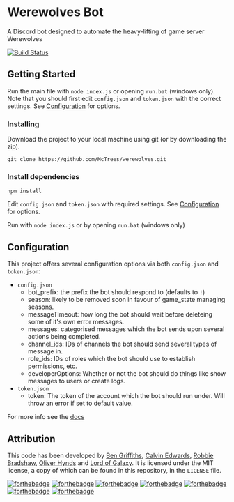 # Werewolves Bot

A Discord bot designed to automate the heavy-lifting of game server Werewolves

[![Build Status](https://scrutinizer-ci.com/g/McTrees/werewolves/badges/quality-score.png)](https://scrutinizer-ci.com/g/McTrees/werewolves/)


## Getting Started

Run the main file with `node index.js` or opening `run.bat` (windows only). Note that you should first edit `config.json` and `token.json` with the correct settings. See [Configuration](#configuration) for options.


### Installing

Download the project to your local machine using git (or by downloading the zip).

```
git clone https://github.com/McTrees/werewolves.git
```

### Install dependencies

```
npm install
```

Edit `config.json` and `token.json` with required settings. See [Configuration](#configuration) for options.

Run with `node index.js` or by opening `run.bat` (windows only)


## Configuration
This project offers several configuration options via both `config.json` and `token.json`:
 - `config.json`
   - bot_prefix: the prefix the bot should respond to (defaults to `!`)
   - season: likely to be removed soon in favour of game_state managing seasons.
   - messageTimeout: how long the bot should wait before deleteing some of it's own error messages.
   - messages: categorised messages which the bot sends upon several actions being completed.
   - channel_ids: IDs of channels the bot should send several types of message in.
   - role_ids: IDs of roles which the bot should use to establish permissions, etc.
   - developerOptions: Whether or not the bot should do things like show messages to users or create logs.
 - `token.json`
   - token: The token of the account which the bot should run under. Will throw an error if set to default value.
   
For more info see the [docs](https://github.com/McTrees/werewolves/blob/master/docs/readme.md)

## Attribution
This code has been developed by [Ben Griffiths](https://github.com/BenTechy66), [Calvin Edwards](https://github.com/ed588), [Robbie Bradshaw](https://github.com/trebor97351), [Oliver Hynds](https://github.com/oliverh57) and [Lord of Galaxy](https://github.com/Lord-of-the-Galaxy).
It is licensed under the MIT license, a copy of which can be found in this repository, in the `LICENSE` file.


[![forthebadge](http://forthebadge.com/images/badges/built-with-love.svg)](http://forthebadge.com)  [![forthebadge](http://forthebadge.com/images/badges/built-with-swag.svg)](http://forthebadge.com)  [![forthebadge](http://forthebadge.com/images/badges/uses-js.svg)](http://forthebadge.com)  [![forthebadge](http://forthebadge.com/images/badges/gluten-free.svg)](http://forthebadge.com)  [![forthebadge](http://forthebadge.com/images/badges/uses-badges.svg)](http://forthebadge.com)  [![forthebadge](http://forthebadge.com/images/badges/built-by-developers.svg)](http://forthebadge.com) [![forthebadge](http://forthebadge.com/images/badges/powered-by-electricity.svg)](http://forthebadge.com)
